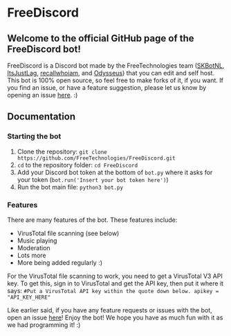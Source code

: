 # FreeDiscord
## Welcome to the official GitHub page of the FreeDiscord bot!
FreeDiscord is a Discord bot made by the FreeTechnologies team ([SKBotNL](https://github.com/SKBotNL), [ItsJustLag](https://github.com/ItsJustLag), [recallwhoiam](https://github.com/recallwhoiam), and [Odysseus](https://github.com/Odysseus443)) that you can edit and self host. This bot is 100% open source, so feel free to make forks of it, if you want.
If you find an issue, or have a feature suggestion, please let us know by opening an issue [here](https://github.com/FreeTechnologies/FreeDiscord/issues). :)

## Documentation

### Starting the bot

1. Clone the repository: `git clone https://github.com/FreeTechnologies/FreeDiscord.git`
2. `cd` to the repository folder: `cd FreeDiscord`
3. Add your Discord bot token at the bottom of `bot.py` where it asks for your token (`bot.run('Insert your bot token here')`)
4. Run the bot main file: `python3 bot.py`

### Features

There are many features of the bot. These features include:

- VirusTotal file scanning (see below)
- Music playing
- Moderation
- Lots more
- More being added regularly :)

For the VirusTotal file scanning to work, you need to get a VirusTotal V3 API key. 
To get this, sign in to VirusTotal and get the API key, then put it where it says:
`#Put a VirusTotal API key within the quote down below.
apikey = "API_KEY_HERE"`

Like earlier said, if you have any feature requests or issues with the bot, open an issue [here](https://github.com/FreeTechnologies/FreeDiscord/issues)!
Enjoy the bot! We hope you have as much fun with it as we had programming it! :)
